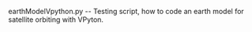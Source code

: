 earthModelVpython.py    -- Testing script, how to code an earth model for satellite orbiting with VPyton.
